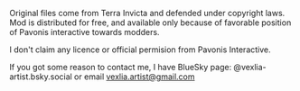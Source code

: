 Original files come from Terra Invicta and defended under copyright laws. Mod is distributed for free, and available only because of favorable position of Pavonis interactive towards modders.  

I don't claim any licence or official permision from Pavonis Interactive.

If you got some reason to contact me, I have BlueSky page: @vexlia-artist.bsky.social or email vexlia.artist@gmail.com
